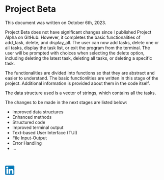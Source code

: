 # Project Beta

This document was written on October 6th, 2023.

Project Beta does not have significant changes since I published Project Alpha on GitHub. However, it completes the basic functionalities of add_task, delete, and display_all. The user can now add tasks, delete one or all tasks, display the task list, or exit the program from the terminal. The user will be prompted with choices when selecting the delete option, including deleting the latest task, deleting all tasks, or deleting a specific task.

The functionalities are divided into functions so that they are abstract and easier to understand. The basic functionlities are written in this stage of the project. Additional information is provided about them in the code itself.

The data structure used is a vector of strings, which contains all the tasks.

The changes to be made in the next stages are listed below:

* Improved data structures
* Enhanced methods
* Structured code
* Improved terminal output
* Text-based User Interface (TUI)
* File Input-Output
* Error Handling
* ...
<br><br><br>

<a href="https://www.linkedin.com/in/abdulshaikh55"><img src ="./images/linkedin.png" alt = "LinkedIn" height="30px" width="30px"></a>
